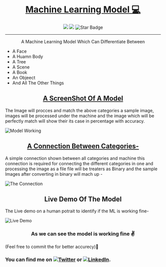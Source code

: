 

<p align="center">
  
<b><u> <h1 align="center">Machine Learning Model 💻</u></h1> </b>
 
<p align="center">
   <img src="https://img.shields.io/badge/Library-Tensorflow-red"/>
   <img src="https://img.shields.io/github/license/anmol098/waka-readme-stats"/>
   <img src="https://img.shields.io/static/v1?label=%F0%9F%8C%9F&message=If%20Useful&style=style=flat&color=BC4E99" alt="Star Badge"/>
</p>
</p>

----


<P ALIGN=CENTER>A Machine Learning Model Which Can Differentiate Between</P>

- A Face
- A Huamn Body
- A Tree
- A Scene 
- A Book
- An Objeect
- And All The Other Things

<p align="center">

<b><u> <h2 align="center"> A ScreenShot Of A Model </h2></u> </b>
</p>

The Image will procces and match the above categories a sample image, images will be processed under the machine and the image which will be perfectly match will show their its case in percentage with accuracy. 

![Model Working](https://i.ibb.co/JzfLwj1/Screenshot-345.png)

<p align="center">
  <b> <u><h2 align="center">   A Connection Between Categories- </h2> </u></b>
  </p>

A simple connection shown between all categories and machine this connection is required for connecting the different categories in one and processing the image as a file file will be treaters as Binary and the sample Images after converting in binary will mach up  -

![The Connection ](https://i.ibb.co/hKVNLW3/Screenshot-346.png)

<p align="center">
  <b> <h2 align="center">Live Demo Of The Model </h2> </b>
   </p>


The Live demo on a human potrait to identify if the ML is working fine-

![Live Demo](https://i.ibb.co/y8b6Qyf/Screenshot-344.png)

<p align ="center">
 <b> <h3 align="center"> As we can see the model is working fine ✌️ </h2> </b>

(Feel free to commit the for better accurecy)🤝
 </b>
 </p>


<!-- Actual text -->

### You can find me on [![Twitter][1.2]][1] or [![LinkedIn][2.2]][2].


<!-- Icons -->

[1.2]: http://i.imgur.com/wWzX9uB.png (twitter icon without padding)
[2.2]: http://www.simpleimageresizer.com/_uploads/photos/e6bda3d4/linkedin-sign_11_3.png (LinkedIn icon without padding)

<!-- Links to your social media accounts -->

[1]: https://twitter.com/its_irfan___
[2]: http://www,linkedin.in/in/itsirfan

